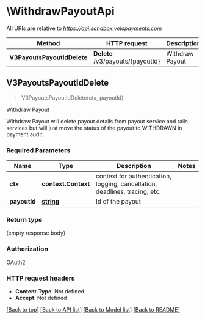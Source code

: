 # \WithdrawPayoutApi

All URIs are relative to *https://api.sandbox.velopayments.com*

Method | HTTP request | Description
------------- | ------------- | -------------
[**V3PayoutsPayoutIdDelete**](WithdrawPayoutApi.md#V3PayoutsPayoutIdDelete) | **Delete** /v3/payouts/{payoutId} | Withdraw Payout



## V3PayoutsPayoutIdDelete

> V3PayoutsPayoutIdDelete(ctx, payoutId)

Withdraw Payout

Withdraw Payout will delete payout details from payout service and rails services but will just move the status of the payout to WITHDRAWN in payment audit.

### Required Parameters


Name | Type | Description  | Notes
------------- | ------------- | ------------- | -------------
**ctx** | **context.Context** | context for authentication, logging, cancellation, deadlines, tracing, etc.
**payoutId** | [**string**](.md)| Id of the payout | 

### Return type

 (empty response body)

### Authorization

[OAuth2](../README.md#OAuth2)

### HTTP request headers

- **Content-Type**: Not defined
- **Accept**: Not defined

[[Back to top]](#) [[Back to API list]](../README.md#documentation-for-api-endpoints)
[[Back to Model list]](../README.md#documentation-for-models)
[[Back to README]](../README.md)

